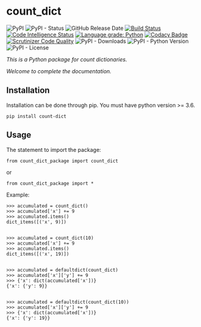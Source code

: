 # count_dict

![PyPI](https://img.shields.io/pypi/v/count-dict?color=red)
![PyPI - Status](https://img.shields.io/pypi/status/count-dict)
![GitHub Release Date](https://img.shields.io/github/release-date/fsssosei/count_dict)
[![Build Status](https://scrutinizer-ci.com/g/fsssosei/count_dict/badges/build.png?b=master)](https://scrutinizer-ci.com/g/fsssosei/count_dict/build-status/master)
[![Code Intelligence Status](https://scrutinizer-ci.com/g/fsssosei/count_dict/badges/code-intelligence.svg?b=master)](https://scrutinizer-ci.com/code-intelligence)
[![Language grade: Python](https://img.shields.io/lgtm/grade/python/g/fsssosei/count_dict.svg?logo=lgtm&logoWidth=18)](https://lgtm.com/projects/g/fsssosei/count_dict/context:python)
[![Codacy Badge](https://api.codacy.com/project/badge/Grade/bf34f8d12be84b4492a5a3709df0aae5)](https://www.codacy.com/manual/fsssosei/count_dict?utm_source=github.com&amp;utm_medium=referral&amp;utm_content=fsssosei/count_dict&amp;utm_campaign=Badge_Grade)
[![Scrutinizer Code Quality](https://scrutinizer-ci.com/g/fsssosei/count_dict/badges/quality-score.png?b=master)](https://scrutinizer-ci.com/g/fsssosei/count_dict/?branch=master)
![PyPI - Downloads](https://img.shields.io/pypi/dw/count-dict?label=PyPI%20-%20Downloads)
![PyPI - Python Version](https://img.shields.io/pypi/pyversions/count-dict)
![PyPI - License](https://img.shields.io/pypi/l/count-dict)

*This is a Python package for count dictionaries.*

*Welcome to complete the documentation.*

## Installation

Installation can be done through pip. You must have python version >= 3.6.

	pip install count-dict

## Usage

The statement to import the package:

	from count_dict_package import count_dict

or

	from count_dict_package import *
	
Example:

	>>> accumulated = count_dict()
	>>> accumulated['x'] += 9
	>>> accumulated.items()
	dict_items([('x', 9)])


	>>> accumulated = count_dict(10)
	>>> accumulated['x'] += 9
	>>> accumulated.items()
	dict_items([('x', 19)])


	>>> accumulated = defaultdict(count_dict)
	>>> accumulated['x']['y'] += 9
	>>> {'x': dict(accumulated['x'])}
	{'x': {'y': 9}}


	>>> accumulated = defaultdict(count_dict(10))
	>>> accumulated['x']['y'] += 9
	>>> {'x': dict(accumulated['x'])}
	{'x': {'y': 19}}
